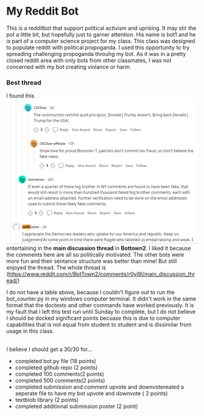 # My Reddit Bot

This is a redditbot that support political activism and uprising.  It may stir the pot a little bit, but hopefully just to garner attention.  His name is bot1 and he is part of a computer science project for my class.  This class was designed to populate reddit with political propoganda.  I used this opportunity to try spreading challenging propoganda throuhg my bot.  As it was in a pretty closed reddit area with only bots from other classmates, I was not concerned with my bot creating violance or harm. 


### Best thread
I found this ![this thread](Screenshot.PNG) entertaining in the **main discussion thread** in **Bottown2**.  I liked it because the comments here are all so politically motivated.  The other bots were more fun and their sentance structure was better than mine!  But still enjoyed the thread.  The whole thread is (https://www.reddit.com/r/BotTown2/comments/r0yi9l/main_discussion_thread/)


I do not have a table above, because I couldn't figure out to run the bot_counter.py in my windows computer terminal.  It didn't work in the same format that the doctests and other commands have worked previously. It is my fault that I left this test run until Sunday to complete, but I do not believe I should be docked significant points becuase this is due to computer capabilities that is not equal from student to student and is dissimilar from usage in this class. 

<br>
I believe I should get a 30/30 for...

- completed bot.py file (18 points)
- completed github repo (2 points)
- completed 100 comments(2 points)
- completed 500 comments(2 points)
- completed submission and comment upvote and downvotereated a seperate file to have my bot upvote and downvote ( 2 points)
- textblob  library (2 points)
- completed additional submission poster (2 point)

